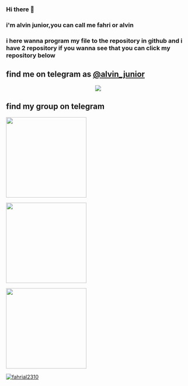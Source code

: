 ### Hi there 👋

### i'm alvin junior,you can call me fahri or alvin
### i here wanna program my file to the repository in github and i have 2 repository if you wanna see that you can click my repository below 

## find me on telegram as [@alvin_junior](https://t.me/alvin_junior)
<p align="center">
  <img src="https://telegra.ph/file/bafb2f48ede7eb08fd329.jpg">
</p>

## find my group on telegram
<a href="https://t.me/Alvin_image_editor_group"><img src="https://img.shields.io/badge/Group%20Support%3F-yes-green?&style=flat-square?&logo=telegram" width=220px></a></p>

<a href="https://t.me/alvin_image_editor"><img src="https://img.shields.io/badge/channel%20updates%3F-yes-green?&style=flat-square?&logo=telegram" width=220px></a></p>

<a href="https://t.me/alvin_image_editor_helpers"><img src="https://img.shields.io/badge/group%20helpers%3F-yes-green?&style=flat-square?&logo=telegram" width=220px></a></p>
<a href="https://fahrial2310.me"><img src="https://github-stats-alpha.vercel.app/api/?username=fahrial2310&cc=fff&tc=000&ic=000" alt="fahrial2310"></a>
<!--
[![fahri Streak](https://github-readme-streak-stats.herokuapp.com/?user=fahrial2310&currStreakNum=ff0000&fire=red&sideLabels=00000)](https://github.com/fahrial2310)
[![Top Langs](https://github-readme-stats.vercel.app/api/top-langs/?username=fahrial2310&show_icons=true&hide_border=true&layout=compact&langs_count=8)](https://github.com/fahrial2310)
[![willianrod's wakatime stats](https://github-readme-stats.vercel.app/api/wakatime?username=fahrial2310)](https://github.com/fahrial2310)
